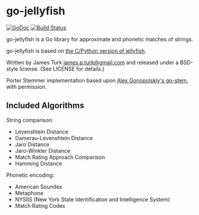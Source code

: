 # go-jellyfish

[![GoDoc](https://godoc.org/github.com/jamesturk/go-jellyfish?status.svg)](http://godoc.org/github.com/jamesturk/go-jellyfish)
[![Build Status](https://travis-ci.org/jamesturk/go-jellyfish.svg)](https://travis-ci.org/jamesturk/go-jellyfish)

go-jellyfish is a Go library for approximate and phonetic matches of strings.

go-jellyfish is based on [the C/Python version of jellyfish](https://github.com/sunlightlabs/jellyfish).

Written by James Turk <james.p.turk@gmail.com> and released under a BSD-style license.  (See LICENSE for details.)

Porter Stemmer implementation based upon [Alex Gonopolskiy's go-stem](https://github.com/agonopol/go-stem), with permission.

## Included Algorithms

String comparison:

* Levenshtein Distance
* Damerau-Levenshtein Distance
* Jaro Distance
* Jaro-Winkler Distance
* Match Rating Approach Comparison
* Hamming Distance

Phonetic encoding:

* American Soundex
* Metaphone
* NYSIIS (New York State Identification and Intelligence System)
* Match Rating Codex

